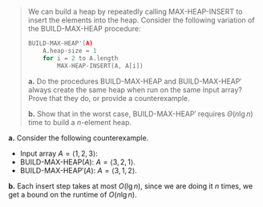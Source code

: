 > We can build a heap by repeatedly calling $\text{MAX-HEAP-INSERT}$ to insert the elements into the heap. Consider the following variation of the $\text{BUILD-MAX-HEAP}$ procedure:
>
> ```cpp
> BUILD-MAX-HEAP'(A)
>     A.heap-size = 1
>     for i = 2 to A.length
>         MAX-HEAP-INSERT(A, A[i])
> ```
>
> **a.** Do the procedures $\text{BUILD-MAX-HEAP}$ and $\text{BUILD-MAX-HEAP}'$ always create the same heap when run on the same input array? Prove that they do, or provide a counterexample.
>
> **b.** Show that in the worst case, $\text{BUILD-MAX-HEAP}'$ requires $\Theta(n\lg n)$ time to build a $n$-element heap.

**a.** Consider the following counterexample.

- Input array $A = \langle 1, 2, 3 \rangle$:
- $\text{BUILD-MAX-HEAP}(A)$: $A = \langle 3, 2, 1 \rangle$.
- $\text{BUILD-MAX-HEAP}'(A)$: $A = \langle 3, 1, 2 \rangle$.

**b.** Each insert step takes at most $O(\lg n)$, since we are doing it $n$ times, we get a bound on the runtime of $O(n\lg n)$.
